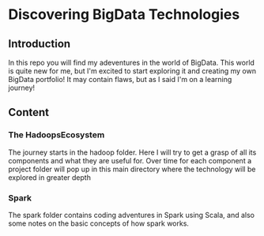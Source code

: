 # Discovering BigData Technologies
## Introduction
In this repo you will find my adeventures in the world of BigData. 
This world is quite new for me, but I'm excited to start exploring it and creating my own BigData portfolio! It may contain flaws, but as I said I'm on a learning journey!

## Content
### The HadoopsEcosystem
The journey starts in the hadoop folder. Here I will try to get a grasp of all its components and  what they are useful for. Over time for each component a project folder will pop up in this main directory where the technology will be explored in greater depth
  
### Spark
The spark folder contains coding adventures in Spark using Scala, and also some notes on the basic concepts of how spark works.   
